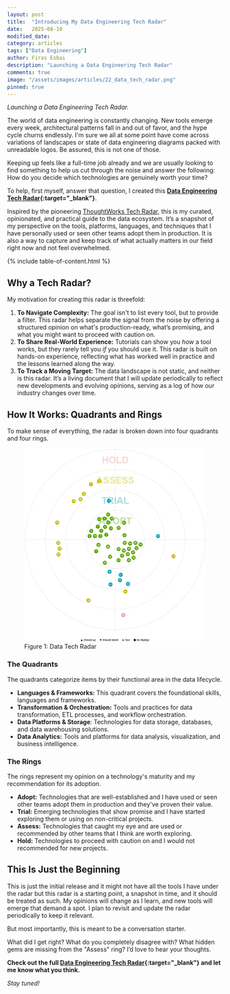 ```yaml
---
layout: post
title:  "Introducing My Data Engineering Tech Radar"
date:   2025-08-10
modified_date: 
category: articles
tags: ["Data Engineering"]
author: Firas Esbai
description: "Launching a Data Engineering Tech Radar"
comments: true
image: "/assets/images/articles/22_data_tech_radar.png"
pinned: true
---
```


*Launching a Data Engineering Tech Radar.*

The world of data engineering is constantly changing. New tools emerge every week, architectural patterns fall in and out of favor, and the hype cycle churns endlessly. I'm sure we all at some point have come across variations of landscapes or state of data engineering diagrams packed with unreadable logos. Be assured, this is not one of those. 

Keeping up feels like a full-time job already and we are usually looking to find something to help us cut through the noise and answer the following: How do you decide which technologies are genuinely worth your time?

To help, first myself, answer that question, I created this **[Data Engineering Tech Radar](https://www.firasesbai.com/data-tech-radar/){:target="_blank"}**.

Inspired by the pioneering [ThoughtWorks Tech Radar](https://www.thoughtworks.com/en-de/radar), this is my curated, opinionated, and practical guide to the data ecosystem. It’s a snapshot of my perspective on the tools, platforms, languages, and techniques that I have personally used or seen other teams adopt them in production. It is also a way to capture and keep track of what actually matters in our field right now and not feel overwhelmed. 

{% include table-of-content.html %}

## Why a Tech Radar? ##

My motivation for creating this radar is threefold:

1. **To Navigate Complexity:** The goal isn't to list every tool, but to provide a filter. This radar helps separate the signal from the noise by offering a structured opinion on what's production-ready, what’s promising, and what you might want to proceed with caution on.
2. **To Share Real-World Experience:** Tutorials can show you _how_ a tool works, but they rarely tell you _if_ you should use it. This radar is built on hands-on experience, reflecting what has worked well in practice and the lessons learned along the way.
3. **To Track a Moving Target:** The data landscape is not static, and neither is this radar. It’s a living document that I will update periodically to reflect new developments and evolving opinions, serving as a log of how our industry changes over time.

## How It Works: Quadrants and Rings ##

To make sense of everything, the radar is broken down into four quadrants and four rings.

<figure>
  <img src="/assets/images/articles/22_data_tech_radar.png" alt="Data Tech Radar">
  <figcaption>Figure 1: Data Tech Radar</figcaption>
</figure>


### The Quadrants ###

The quadrants categorize items by their functional area in the data lifecycle.

- **Languages & Frameworks:** This quadrant covers the foundational skills, languages and frameworks.
- **Transformation & Orchestration:** Tools and practices for data transformation, ETL processes, and workflow orchestration.
- **Data Platforms & Storage**: Technologies for data storage, databases, and data warehousing solutions.
- **Data Analytics:** Tools and platforms for data analysis, visualization, and business intelligence.

### The Rings ###

The rings represent my opinion on a technology's maturity and my recommendation for its adoption.

- **Adopt:** Technologies that are well-established and I have used or seen other teams adopt them in production and they've proven their value.
- **Trial:** Emerging technologies that show promise and I have started exploring them or using on non-critical projects.
- **Assess:** Technologies that caught my eye and are used or recommended by other teams that I think are worth exploring.
- **Hold:** Technologies to proceed with caution on and I would not recommended for new projects.

## This Is Just the Beginning ##

This is just the initial release and it might not have all the tools I have under the radar but this radar is a starting point, a snapshot in time, and it should be treated as such. My opinions will change as I learn, and new tools will emerge that demand a spot. I plan to revisit and update the radar periodically to keep it relevant.

But most importantly, this is meant to be a conversation starter.

What did I get right? What do you completely disagree with? What hidden gems are missing from the "Assess" ring? I’d love to hear your thoughts.

**Check out the full [Data Engineering Tech Radar](https://www.firasesbai.com/data-tech-radar/){:target="_blank"} and let me know what you think.**

*Stay tuned!* 
